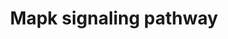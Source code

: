 ---
annotations:
- id: PW:0000007
  parent: signaling pathway
  type: Pathway Ontology
  value: mitogen activated protein kinase signaling pathway
authors:
- S.Burel
- MaintBot
- Khanspers
- Ddigles
- Mkutmon
- DeSl
- Eweitz
citedin:
- link: PMC9385974
description: 'The mitogen-activated protein kinase (MAPK) cascade is a highly conserved
  module that is involved in various cellular functions, including cell proliferation,
  differentiation and migration. Mammals express at least four distinctly regulated
  groups of MAPKs, extracellular signal-related kinases (ERK)-1/2, Jun amino-terminal
  kinases (JNK1/2/3), p38 proteins (p38alpha/beta/gamma/delta) and ERK5, that are
  activated by specific MAPKKs: MEK1/2 for ERK1/2, MKK3/6 for the p38, MKK4/7 (JNKK1/2)
  for the JNKs, and MEK5 for ERK5. Each MAPKK, however, can be activated by more than
  one MAPKKK, increasing the complexity and diversity of MAPK signalling. Presumably
  each MAPKKK confers responsiveness to distinct stimuli. For example, activation
  of ERK1/2 by growth factors depends on the MAPKKK c-Raf, but other MAPKKKs may activate
  ERK1/2 in response to pro-inflammatory stimuli.  Source: KEGG http://www.genome.jp/dbget-bin/www_bget?pathway:map04010'
last-edited: 2021-05-23
organisms:
- Mus musculus
redirect_from:
- /index.php/Pathway:WP493
- /instance/WP493
revision: null
schema-jsonld:
- '@context': https://schema.org/
  '@id': https://wikipathways.github.io/pathways/WP493.html
  '@type': Dataset
  creator:
    '@type': Organization
    name: WikiPathways
  description: 'The mitogen-activated protein kinase (MAPK) cascade is a highly conserved
    module that is involved in various cellular functions, including cell proliferation,
    differentiation and migration. Mammals express at least four distinctly regulated
    groups of MAPKs, extracellular signal-related kinases (ERK)-1/2, Jun amino-terminal
    kinases (JNK1/2/3), p38 proteins (p38alpha/beta/gamma/delta) and ERK5, that are
    activated by specific MAPKKs: MEK1/2 for ERK1/2, MKK3/6 for the p38, MKK4/7 (JNKK1/2)
    for the JNKs, and MEK5 for ERK5. Each MAPKK, however, can be activated by more
    than one MAPKKK, increasing the complexity and diversity of MAPK signalling. Presumably
    each MAPKKK confers responsiveness to distinct stimuli. For example, activation
    of ERK1/2 by growth factors depends on the MAPKKK c-Raf, but other MAPKKKs may
    activate ERK1/2 in response to pro-inflammatory stimuli.  Source: KEGG http://www.genome.jp/dbget-bin/www_bget?pathway:map04010'
  keywords:
  - Acvr1b
  - Acvr1c
  - Akt1
  - Akt2
  - Akt3
  - Arrb1
  - Arrb2
  - Atf2
  - Atf4
  - B230120H23Rik
  - Bdnf
  - Braf
  - Casp1
  - Casp2
  - Casp3
  - Casp6
  - Casp7
  - Casp8
  - Casp9
  - Cd14
  - Cdc25b
  - Cdc42
  - Classical MAP kinase Pathway
  - Crk
  - Crkl
  - Daxx
  - Ddit3
  - Dusp1
  - Dusp10
  - Dusp4
  - Dusp5
  - Dusp6
  - Dusp7
  - ERK5 pathway
  - Ecsit
  - Egf
  - Egfr
  - Elk1
  - Fas
  - Fasl
  - Fgf4
  - Flna
  - Fos
  - Gadd45a
  - Gck
  - Gna12
  - Grb2
  - Hspa1a
  - Hspa5
  - Hspa8
  - Hspb1
  - Hspb2
  - Ikbkb
  - Ikbkg
  - Il1a
  - Il1b
  - Il1r1
  - Il1r2
  - JNK & p38 MAP kinase pathway
  - Jun
  - Jund
  - Kras
  - MEKK2/3
  - Map2k1
  - Map2k1|P1
  - Map2k2
  - Map2k4
  - Map2k5
  - Map2k6
  - Map2k7
  - Map3k1
  - Map3k11
  - Map3k12
  - Map3k13
  - Map3k14
  - Map3k4
  - Map3k5
  - Map3k6
  - Map3k7
  - Map3k7ip1
  - Map3k7ip2
  - Map3k8
  - Map4k1
  - Map4k3
  - Map4k4
  - Mapk1
  - Mapk10
  - Mapk12
  - Mapk13
  - Mapk14
  - Mapk3
  - Mapk4
  - Mapk6
  - Mapk7
  - Mapk8
  - Mapk8ip3
  - Mapk9
  - Mapkapk2
  - Mapkapk5
  - Mapt
  - Max
  - Mef2c
  - Mink1
  - Mos
  - Mras
  - Myc
  - Nf1
  - Nfkb1
  - Ngf
  - Nlk
  - Nr4a1
  - Nras
  - Ntf5
  - Ntrk1
  - Pak1
  - Pak2
  - Pdgfb
  - Pdgfrb
  - Pla2g10
  - Pla2g5
  - Ppm1a
  - Ppm1b
  - Ppp3ca
  - Ppp3cb
  - Ppp3cc
  - Ppp3r1
  - Ppp3r2
  - Ppp5c
  - Prkaca
  - Prkcb
  - Prkcc
  - Prkcd
  - Prkch
  - Prkcz
  - Ptpn5
  - Ptpn7
  - Ptprr
  - Rac1
  - Rac2
  - Raf1
  - Rap1a
  - Rap1b
  - Rasa1
  - Rasa2
  - Rasgrf2
  - Rasgrp1
  - Rasgrp4
  - Rps6ka3
  - Sap1a
  - Sos2
  - Srf
  - Stk3
  - Stmn1
  - Taok1
  - Taok2
  - Tgfb1
  - Tgfb2
  - Tgfb3
  - Tgfbr1
  - Tgfbr2
  - Tmem37
  - Tnf
  - Traf2
  - Traf6
  - Trp53
  - cAMP
  - fgfr
  - mkk3
  - mnk1/2
  - msk1/2
  - nfat2/4
  - sap1a
  license: CC0
  name: Mapk signaling pathway
seo: CreativeWork
title: Mapk signaling pathway
wpid: WP493
---